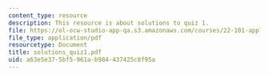 ```yaml
---
content_type: resource
description: This resource is about solutions to quiz 1.
file: https://ol-ocw-studio-app-qa.s3.amazonaws.com/courses/22-101-applied-nuclear-physics-fall-2006/a63e5e375bf5961ab984437425c8f95a_solutions_quiz1.pdf
file_type: application/pdf
resourcetype: Document
title: solutions_quiz1.pdf
uid: a63e5e37-5bf5-961a-b984-437425c8f95a
---
```

